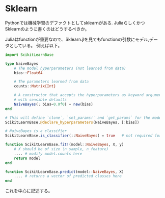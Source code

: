 # Sklearn

Pythonでは機械学習のデファクトとしてsklearnがある.
JuliaらしくかつSklearnのように書くのはどうするべきか。


Juliaはfunctionが重要なので、Sklearn.jlを見てもfunctionの引数にモデル,データとしている。
例えば以下。


```julia
import ScikitLearnBase

type NaiveBayes
    # The model hyperparameters (not learned from data)
    bias::Float64

    # The parameters learned from data
    counts::Matrix{Int}

    # A constructor that accepts the hyperparameters as keyword arguments
    # with sensible defaults
    NaiveBayes(; bias=0.0f0) = new(bias)
end

# This will define `clone`, `set_params!` and `get_params` for the model
ScikitLearnBase.@declare_hyperparameters(NaiveBayes, [:bias])

# NaiveBayes is a classifier
ScikitLearnBase.is_classifier(::NaiveBayes) = true   # not required for transformers

function ScikitLearnBase.fit!(model::NaiveBayes, X, y)
    # X should be of size (n_sample, n_feature)
    .... # modify model.counts here
    return model
end

function ScikitLearnBase.predict(model::NaiveBayes, X)
    .... # returns a vector of predicted classes here
end
```
これを中心に記述する。
